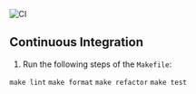 ![CI](https://github.com/Franelstar/CI-CD-Lab/actions/workflows/ci.yml/badge.svg)

## Continuous Integration

1. Run the following steps of the `Makefile`:

`make lint`
`make format`
`make refactor`
`make test`

